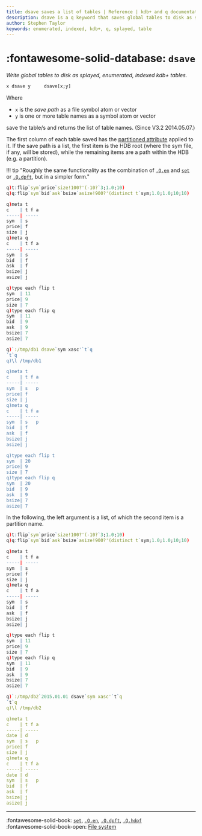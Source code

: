 ```yaml
---
title: dsave saves a list of tables | Reference | kdb+ and q documentation
description: dsave is a q keyword that saves global tables to disk as splayed, enumerated, indexed kdb+ tables.
author: Stephen Taylor
keywords: enumerated, indexed, kdb+, q, splayed, table
---
```

# :fontawesome-solid-database: `dsave`

_Write global tables to disk as splayed, enumerated, indexed kdb+ tables._




```txt
x dsave y     dsave[x;y]
```

Where

-   `x` is the _save path_ as a file symbol atom or vector
-   `y` is one or more table names as a symbol atom or vector

save the table/s and returns the list of table names.
(Since V3.2 2014.05.07.)

The first column of each table saved has the [partitioned attribute](set-attribute.md) applied to it. If the save path is a list, the first item is the HDB root (where the sym file, if any, will be stored), while the remaining items are a path within the HDB (e.g. a partition).

!!! tip "Roughly the same functionality as the combination of [`.Q.en`](dotq.md#qen-enumerate-varchar-cols) and [`set`](get.md#set) or [`.Q.dpft`](dotq.md#qdpft-save-table), but in a simpler form."

```q
q)t:flip`sym`price`size!100?'(-10?`3;1.0;10)
q)q:flip`sym`bid`ask`bsize`asize!900?'(distinct t`sym;1.0;1.0;10;10)

q)meta t
c    | t f a
-----| -----
sym  | s    
price| f    
size | j    
q)meta q    
c    | t f a
-----| -----
sym  | s    
bid  | f    
ask  | f    
bsize| j    
asize| j    

q)type each flip t
sym  | 11
price| 9
size | 7
q)type each flip q
sym  | 11
bid  | 9
ask  | 9
bsize| 7
asize| 7

q)`:/tmp/db1 dsave`sym xasc'`t`q
`t`q
q)\l /tmp/db1

q)meta t
c    | t f a
-----| -----
sym  | s   p
price| f    
size | j    
q)meta q
c    | t f a
-----| -----
sym  | s   p
bid  | f    
ask  | f    
bsize| j    
asize| j    

q)type each flip t
sym  | 20
price| 9
size | 7
q)type each flip q
sym  | 20
bid  | 9
ask  | 9
bsize| 7
asize| 7
```

In the following, the left argument is a list, of which the second item is a partition name.

```q
q)t:flip`sym`price`size!100?'(-10?`3;1.0;10)
q)q:flip`sym`bid`ask`bsize`asize!900?'(distinct t`sym;1.0;1.0;10;10)

q)meta t
c    | t f a
-----| -----
sym  | s    
price| f    
size | j    
q)meta q
c    | t f a
-----| -----
sym  | s    
bid  | f    
ask  | f    
bsize| j    
asize| j    

q)type each flip t
sym  | 11
price| 9
size | 7
q)type each flip q
sym  | 11
bid  | 9
ask  | 9
bsize| 7
asize| 7

q)`:/tmp/db2`2015.01.01 dsave`sym xasc'`t`q
`t`q
q)\l /tmp/db2

q)meta t
c    | t f a
-----| -----
date | d    
sym  | s   p
price| f    
size | j    
q)meta q
c    | t f a
-----| -----
date | d    
sym  | s   p
bid  | f    
ask  | f    
bsize| j    
asize| j    
```

----
:fontawesome-solid-book: 
[`set`](get.md#set), 
[`.Q.en`](dotq.md#qen-enumerate-varchar-cols), 
[`.Q.dpft`](dotq.md#qdpft-save-table), 
[`.Q.hdpf`](dotq.md#qhdpf-save-tables) 
<br>
:fontawesome-solid-book-open:
[File system](../basics/files.md)


